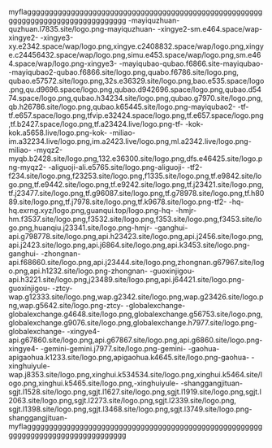 myflaggggggggggggggggggggggggggggggggggggggggggggggggggggggggggggggggggggggggggggggggg
-mayiquzhuan-quzhuan.l7835.site/logo.png-mayiquzhuan-
-xingye2-sm.e464.space/wap-xingye2-
-xingye3-xy.e2342.space/wap/logo.png,xingye.c2408832.space/wap/logo.png,xingye.c24456432.space/wap/logo.png,simu.e453.space/wap/logo.png,sm.e464.space/wap/logo.png-xingye3-
-mayiqubao-qubao.f6866.site-mayiqubao-
-mayiqubao2-qubao.f6866.site/logo.png,quabo.f6786.site/logo.png,	qubao.e57572.site/logo.png,32s.e36329.site/logo.png,bao.e535.space/logo.png,qu.d9696.space/logo.png,qubao.d942696.space/logo.png,qubao.d5474.space/logo.png,qubao.h34234.site/logo.png,qubao.g7970.site/logo.png,qb.h26786.site/logo.png,qubao.k65445.site/logo.png-mayiqubao2-
-tf-tf.e657.space/logo.png,tfvip.e32424.space/logo.png,tf.e657.space/logo.png,tf.b2427.space/logo.png,tf.a23424.live/logo.png-tf-
-kok-kok.a5658.live/logo.png-kok-
-miliao-im.a32234.live/logo.png,im.a2423.live/logo.png,ml.a2342.live/logo.png-miliao-
-myqz2-myqb.b2428.site/logo.png,132.e36300.site/logo.png,dfs.e46425.site/logo.png-myqz2-
-aliguoji-ali.e5765.site/logo.png-aliguoji-
-tf2-f234.site/logo.png,f23253.site/logo.png,f1335.site/logo.png,tf.e9842.site/logo.png,tf.e9442.site/logo.png,tf.e9242.site/logo.png,tf.j23421.site/logo.png,tf.j23477.site/logo.png,tf.g96087.site/logo.png,tf.g78978.site/logo.png,tf.h8089.site/logo.png,tf.j7978.site/logo.png,tf.k9678.site/logo.png-tf2-
-hq-hq.exrng.xyz/logo.png,guanqui.top/logo.png-hq-
-hmjr-hm.f3537.site/logo.png,f3532.site/logo.png,f353.site/logo.png,f3453.site/logo.png,huanqiu.j23341.site/logo.png-hmjr-
-ganghui-api.g798778.site/logo.png,api.h23423.site/logo.png,api.j2456.site/logo.png,api.j2423.site/logo.png,api.j6864.site/logo.png,api.k3453.site/logo.png-ganghui-
-zhongnan-api.f68660.site/logo.png,api.j23444.site/logo.png,zhongnan.g67967.site/logo.png,api.h1232.site/logo.png-zhongnan-
-guoxinjigou-api.h3221.site/logo.png,j23489.site/logo.png,api.j64421.site/logo.png-guoxinjigou-
-ztcy-wap.g12333.site/logo.png,wap.g2342.site/logo.png,wap.g23426.site/logo.png,wap.g5642.site/logo.png-ztcy-
-globalexchange-globalexchange.g4648.site/logo.png,globalexchange.g56753.site/logo.png,globalexchange.g9076.site/logo.png,globalexchange.h7977.site/logo.png-globalexchange-
-xingye4-api.g67860.site/logo.png,api.g67867.site/logo.png,api.g6860.site/logo.png-xingye4-
-gemini-gemini.j7977.site/logo.png-gemini-
-gaohua-apigaohua.k1233.site/logo.png,apigaohua.k4645.site/logo.png-gaohua-
-xinghuiyule-wap.j8353.site/logo.png,xinghui.k534534.site/logo.png,xinghui.k5464.site/logo.png,xinghui.k5465.site/logo.png,-xinghuiyule-
-shanggangjituan-sgjt.l1528.site/logo.png,sgjt.l1627.site/logo.png,sgjt.l1919.site/logo.png,sgjt.l2063.site/logo.png,sgjt.l2273.site/logo.png,sgjt.l2339.site/logo.png,	sgjt.l1398.site/logo.png,sgjt.l3468.site/logo.png,sgjt.l3749.site/logo.png-shanggangjituan-
myflaggggggggggggggggggggggggggggggggggggggggggggggggggggggggggggggggggggggggggggggggg
